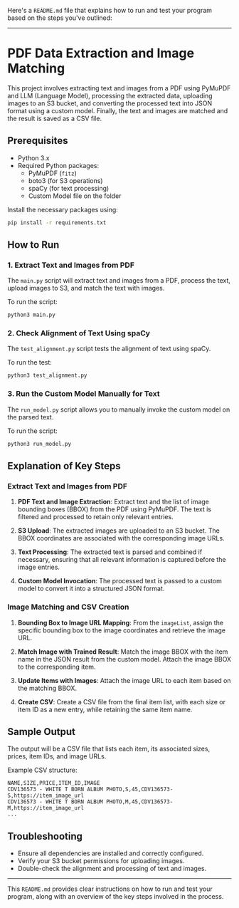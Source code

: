 Here's a `README.md` file that explains how to run and test your program based on the steps you've outlined:

---

# PDF Data Extraction and Image Matching

This project involves extracting text and images from a PDF using PyMuPDF and LLM (Language Model), processing the extracted data, uploading images to an S3 bucket, and converting the processed text into JSON format using a custom model. Finally, the text and images are matched and the result is saved as a CSV file.

## Prerequisites

- Python 3.x
- Required Python packages:
  - PyMuPDF (`fitz`)
  - boto3 (for S3 operations)
  - spaCy (for text processing)
  - Custom Model file on the folder

Install the necessary packages using:
```bash
pip install -r requirements.txt
```

## How to Run

### 1. Extract Text and Images from PDF

The `main.py` script will extract text and images from a PDF, process the text, upload images to S3, and match the text with images.

To run the script:
```bash
python3 main.py
```

### 2. Check Alignment of Text Using spaCy

The `test_alignment.py` script tests the alignment of text using spaCy.

To run the test:
```bash
python3 test_alignment.py
```

### 3. Run the Custom Model Manually for Text

The `run_model.py` script allows you to manually invoke the custom model on the parsed text.

To run the script:
```bash
python3 run_model.py
```

## Explanation of Key Steps

### Extract Text and Images from PDF

1. **PDF Text and Image Extraction**: Extract text and the list of image bounding boxes (BBOX) from the PDF using PyMuPDF. The text is filtered and processed to retain only relevant entries.

2. **S3 Upload**: The extracted images are uploaded to an S3 bucket. The BBOX coordinates are associated with the corresponding image URLs.

3. **Text Processing**: The extracted text is parsed and combined if necessary, ensuring that all relevant information is captured before the image entries.

4. **Custom Model Invocation**: The processed text is passed to a custom model to convert it into a structured JSON format.

### Image Matching and CSV Creation

1. **Bounding Box to Image URL Mapping**: From the `imageList`, assign the specific bounding box to the image coordinates and retrieve the image URL.

2. **Match Image with Trained Result**: Match the image BBOX with the item name in the JSON result from the custom model. Attach the image BBOX to the corresponding item.

3. **Update Items with Images**: Attach the image URL to each item based on the matching BBOX.

4. **Create CSV**: Create a CSV file from the final item list, with each size or item ID as a new entry, while retaining the same item name.

## Sample Output

The output will be a CSV file that lists each item, its associated sizes, prices, item IDs, and image URLs.

Example CSV structure:
```
NAME,SIZE,PRICE,ITEM_ID,IMAGE
CDV136573 - WHITE T BORN ALBUM PHOTO,S,45,CDV136573-S,https://item_image_url
CDV136573 - WHITE T BORN ALBUM PHOTO,M,45,CDV136573-M,https://item_image_url
...
```

## Troubleshooting

- Ensure all dependencies are installed and correctly configured.
- Verify your S3 bucket permissions for uploading images.
- Double-check the alignment and processing of text and images.

---

This `README.md` provides clear instructions on how to run and test your program, along with an overview of the key steps involved in the process.
